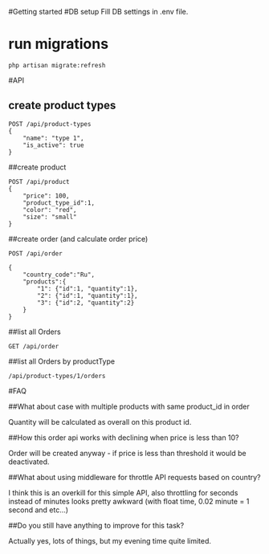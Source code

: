 #Getting started
#DB setup
Fill DB settings in .env file.
# run migrations 
```php artisan migrate:refresh```

#API
## create product types
```
POST /api/product-types
{
	"name": "type 1",
	"is_active": true
}
```
##create product
```
POST /api/product
{
	"price": 100,
	"product_type_id":1,
	"color": "red",
	"size": "small"
}
```

##create order (and calculate order price)
```
POST /api/order

{
	"country_code":"Ru",
	"products":{
		"1": {"id":1, "quantity":1},
		"2": {"id":1, "quantity":1},
		"3": {"id":2, "quantity":2}
	}
}
```

##list all Orders
```
GET /api/order
```

##list all Orders by productType
```
/api/product-types/1/orders
```

#FAQ

##What about case with multiple products with same product_id in order 

Quantity will be calculated as overall on this product id.

##How this order api works with declining when price is less than 10?

Order will be created anyway - if price is less than threshold it would be deactivated.

##What about using middleware for throttle API requests based on country?

I think this is an overkill for this simple API, also throttling for seconds instead of minutes looks pretty awkward 
(with float time, 0.02 minute = 1 second and etc...)

##Do you still have anything to improve for this task?

Actually yes, lots of things, but my evening time quite limited.